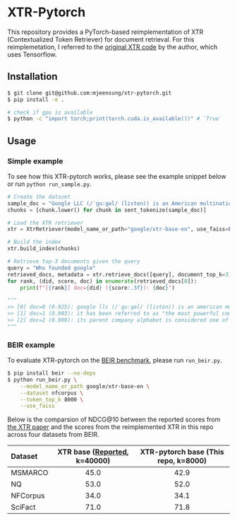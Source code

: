 # XTR-Pytorch

This repository provides a PyTorch-based reimplementation of XTR (Contextualized Token Retriever) for document retrieval. For this reimplemetation, I referred to the [original XTR code](https://github.com/google-deepmind/xtr/blob/main/xtr_evaluation_on_beir_miracl.ipynb) by the author, which uses Tensorflow.

## Installation
```bash
$ git clone git@github.com:mjeensung/xtr-pytorch.git
$ pip install -e .

# check if gpu is available
$ python -c "import torch;print(torch.cuda.is_available())" # `True`
```

## Usage

### Simple example
To see how this XTR-pytorch works, please see the example snippet below or run `python run_sample.py`.

```python
# Create the dataset
sample_doc = "Google LLC (/ˈɡuːɡəl/ (listen)) is an American multinational technology company focusing on online advertising, search engine technology, cloud computing, computer software, quantum computing, e-commerce, artificial intelligence..."
chunks = [chunk.lower() for chunk in sent_tokenize(sample_doc)]

# Load the XTR retriever
xtr = XtrRetriever(model_name_or_path="google/xtr-base-en", use_faiss=False, device="cuda")

# Build the index
xtr.build_index(chunks)

# Retrieve top-3 documents given the query
query = "Who founded google"
retrieved_docs, metadata = xtr.retrieve_docs([query], document_top_k=3)
for rank, (did, score, doc) in enumerate(retrieved_docs[0]):
    print(f"[{rank}] doc={did} ({score:.3f}): {doc}")

"""
>> [0] doc=0 (0.925): google llc (/ˈɡuːɡəl/ (listen)) is an american multinational technology company focusing on online advertising, search engine technology, cloud computing, computer software, quantum computing, e-commerce, artificial intelligence, and consumer electronics.
>> [1] doc=1 (0.903): it has been referred to as "the most powerful company in the world" and one of the world's most valuable brands due to its market dominance, data collection, and technological advantages in the area of artificial intelligence.
>> [2] doc=2 (0.900): its parent company alphabet is considered one of the big five american information technology companies, alongside amazon, apple, meta, and microsoft.
"""
```

### BEIR example

To evaluate XTR-pytorch on the [BEIR benchmark](https://github.com/beir-cellar/beir/), please run `run_beir.py`.
```bash
$ pip install beir --no-deps
$ python run_beir.py \
    --model_name_or_path google/xtr-base-en \
    --dataset nfcorpus \
    --token_top_k 8000 \
    --use_faiss
```

Below is the comparsion of NDCG@10 between the reported scores from [the XTR paper](https://arxiv.org/abs/2304.01982) and the scores from the reimplemented XTR in this repo across four datasets from BEIR.

|              Dataset                | XTR base ([Reported](https://arxiv.org/abs/2304.01982), k=40000) | XTR-pytorch base (This repo, k=8000) |
|:----------------------------------|:--------:|:--------:|
| MSMARCO | 45.0 | 42.9 |
| NQ | 53.0 | 52.0 |
| NFCorpus | 34.0 | 34.1 |
| SciFact | 71.0 | 71.8 |


